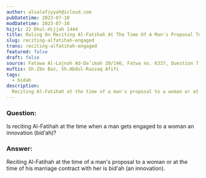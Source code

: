 ```yaml
---
author: alsalafiyyah@icloud.com
pubDatetime: 2023-07-10
modDatetime: 2023-07-10
hijri: 22 Dhul-Hijjah 1444
title: Ruling On Reciting Al-Fatihah At The Time Of A Man's Proposal To A Woman
slug: reciting-alfatihah-engaged
trans: reciting-alfatihah-engaged‏
featured: false
draft: false
source: Fatawa Al-Lajnah Ad-Da’imah 20/146, Fatwa no. 6337‏, Question 7
muftis: Sh.Ibn Baz, Sh.Abdul-Razzaq Afifi
tags:
  - bidah
description:
  Reciting Al-Fatihah at the time of a man's proposal to a woman or at the time of his marriage contract with her is bid'ah.
---
```


### Question: 

Is reciting Al-Fatihah at the time when a man gets engaged to a woman an innovation (bid‘ah)? 

### Answer: 

Reciting Al-Fatihah at the time of a man's proposal to a woman or at the time of his marriage contract with her is bid'ah (an innovation).
